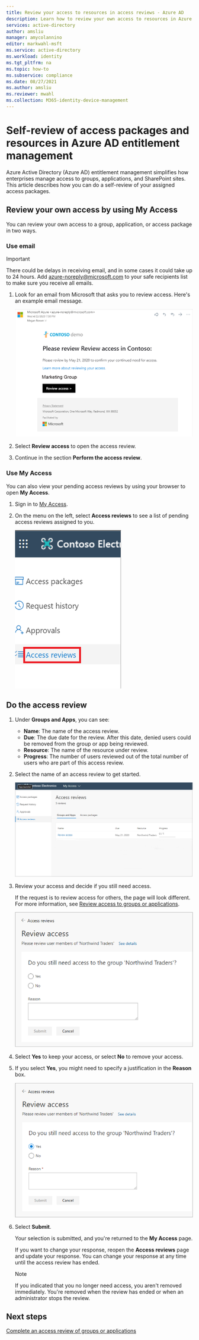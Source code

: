 ```yaml
---
title: Review your access to resources in access reviews - Azure AD
description: Learn how to review your own access to resources in Azure Active Directory access reviews.
services: active-directory
author: amsliu
manager: amycolannino
editor: markwahl-msft
ms.service: active-directory
ms.workload: identity
ms.tgt_pltfrm: na
ms.topic: how-to
ms.subservice: compliance
ms.date: 08/27/2021
ms.author: amsliu
ms.reviewer: mwahl
ms.collection: M365-identity-device-management
---
```


# Self-review of access packages and resources in Azure AD entitlement management

Azure Active Directory (Azure AD) entitlement management simplifies how enterprises manage access to groups, applications, and SharePoint sites. This article describes how you can do a self-review of your assigned access packages.

## Review your own access by using My Access

You can review your own access to a group, application, or access package in two ways.

### Use email

>[!IMPORTANT]
> There could be delays in receiving email, and in some cases it could take up to 24 hours. Add azure-noreply@microsoft.com to your safe recipients list to make sure you receive all emails.

1. Look for an email from Microsoft that asks you to review access. Here's an example email message.

   ![Screenshot that shows an example email from Microsoft that asks you to review access to a group.](./media/self-access-review/access-review-email-preview.png)

1. Select **Review access** to open the access review.

1. Continue in the section **Perform the access review**.

### Use My Access

You can also view your pending access reviews by using your browser to open **My Access**.

1. Sign in to [My Access](https://myaccess.microsoft.com/).

1. On the menu on the left, select **Access reviews** to see a list of pending access reviews assigned to you.

   ![Screenshot that shows Access reviews on the menu.](./media/self-access-review/access-review-menu.png)

## Do the access review

1. Under **Groups and Apps**, you can see:

    - **Name**: The name of the access review.
    - **Due**: The due date for the review. After this date, denied users could be removed from the group or app being reviewed.
    - **Resource**: The name of the resource under review.
    - **Progress**: The number of users reviewed out of the total number of users who are part of this access review.

1. Select the name of an access review to get started.

   ![Screenshot that shows a pending access reviews list for apps and groups.](./media/self-access-review/access-reviews-list-preview.png)

1. Review your access and decide if you still need access.

    If the request is to review access for others, the page will look different. For more information, see [Review access to groups or applications](perform-access-review.md).

    ![Screenshot that shows an open access review that asks if you still need access to a group.](./media/self-access-review/review-access-preview.png)

1. Select **Yes** to keep your access, or select **No** to remove your access.

1. If you select **Yes**, you might need to specify a justification in the **Reason** box.

    ![Screenshot that shows selecting Yes to keep access to a group.](./media/self-access-review/review-access-yes-preview.png)

1. Select **Submit**.

    Your selection is submitted, and you're returned to the **My Access** page.

    If you want to change your response, reopen the **Access reviews** page and update your response. You can change your response at any time until the access review has ended.

    > [!NOTE]
    > If you indicated that you no longer need access, you aren't removed immediately. You're removed when the review has ended or when an administrator stops the review.

## Next steps

[Complete an access review of groups or applications](complete-access-review.md)
